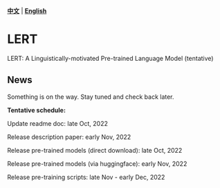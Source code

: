 [**中文**](https://github.com/ymcui/LERT) | [**English**](https://github.com/ymcui/LERT/blob/main/README_EN.md)

# LERT

LERT: A Linguistically-motivated Pre-trained Language Model (tentative)

## News

Something is on the way. Stay tuned and check back later.

**Tentative schedule:**

Update readme doc: late Oct, 2022

Release description paper: early Nov, 2022

Release pre-trained models (direct download): late Oct, 2022

Release pre-trained models (via huggingface): early Nov, 2022

Release pre-training scripts: late Nov - early Dec, 2022
